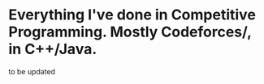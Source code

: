 
# Everything I've done in Competitive Programming. Mostly Codeforces/, in C++/Java.

to be updated
